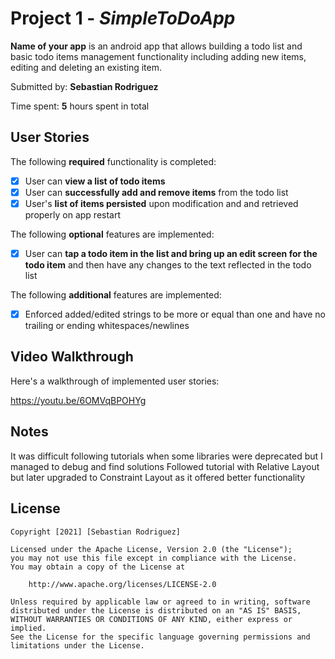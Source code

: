 # Project 1 - *SimpleToDoApp*

**Name of your app** is an android app that allows building a todo list and basic todo items management functionality including adding new items, editing and deleting an existing item.

Submitted by: **Sebastian Rodriguez**

Time spent: **5** hours spent in total

## User Stories

The following **required** functionality is completed:

* [x] User can **view a list of todo items**
* [x] User can **successfully add and remove items** from the todo list
* [x] User's **list of items persisted** upon modification and and retrieved properly on app restart

The following **optional** features are implemented:

* [x] User can **tap a todo item in the list and bring up an edit screen for the todo item** and then have any changes to the text reflected in the todo list

The following **additional** features are implemented:

* [x] Enforced added/edited strings to be more or equal than one and have no trailing or ending whitespaces/newlines 

## Video Walkthrough

Here's a walkthrough of implemented user stories:

https://youtu.be/6OMVqBPOHYg

## Notes

It was difficult following tutorials when some libraries were deprecated but I managed to debug and find solutions
Followed tutorial with Relative Layout but later upgraded to Constraint Layout as it offered better functionality 


## License

    Copyright [2021] [Sebastian Rodriguez]

    Licensed under the Apache License, Version 2.0 (the "License");
    you may not use this file except in compliance with the License.
    You may obtain a copy of the License at

        http://www.apache.org/licenses/LICENSE-2.0

    Unless required by applicable law or agreed to in writing, software
    distributed under the License is distributed on an "AS IS" BASIS,
    WITHOUT WARRANTIES OR CONDITIONS OF ANY KIND, either express or implied.
    See the License for the specific language governing permissions and
    limitations under the License.

